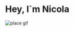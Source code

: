 # Hey, I`m Nicola 
![place gif](https://www.reactiongifs.com/wp-content/uploads/2013/07/running.gif)
